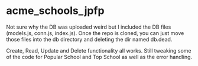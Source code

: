 # acme_schools_jpfp

Not sure why the DB was uploaded weird but I included the DB files (models.js, conn.js, index.js). Once the repo is cloned,
you can just move those files into the db directory and deleting the dir named db.dead.

Create, Read, Update and Delete functionality all works. Still tweaking some of the code for Popular School and Top School as
well as the error handling.
